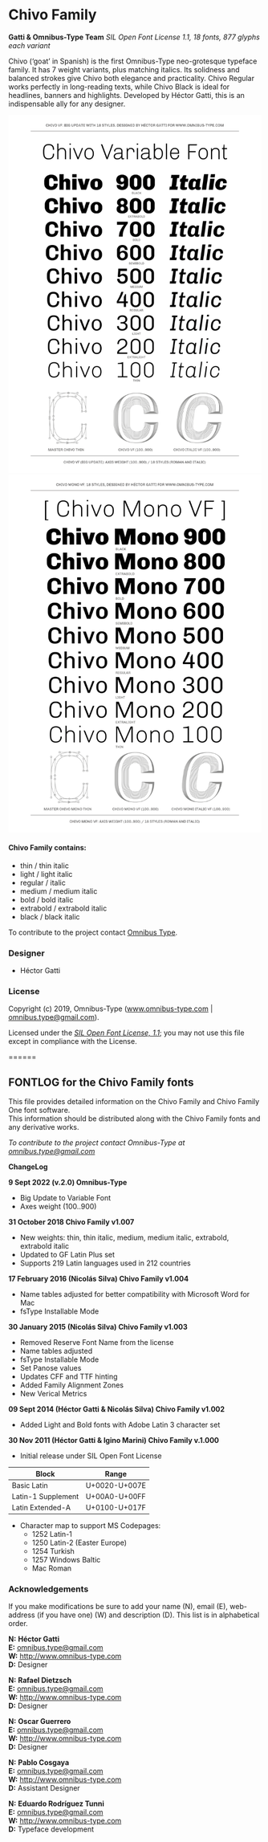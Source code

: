 # Chivo Family

**Gatti & Omnibus-Type Team**
*SIL Open Font License 1.1,*
*18 fonts, 877 glyphs each variant*

Chivo (‘goat’ in Spanish) is the first Omnibus-Type neo-grotesque typeface family. It has 7 weight variants, plus matching italics. Its solidness and balanced strokes give Chivo both elegance and practicality. Chivo Regular works perfectly in long-reading texts, while Chivo Black is ideal for headlines, banners and highlights. Developed by Héctor Gatti, this is an indispensable ally for any designer.

![Sample of Chivo Family.](Chivo-01.png "Chivo VF")
![Sample of Chivo Family.](Chivo-Mono-01.png "Chivo Mono VF")


#### Chivo Family contains:
* thin /  thin italic
* light / light italic
* regular / italic
* medium / medium italic
* bold / bold italic
* extrabold / extrabold italic
* black / black italic

To contribute to the project contact [Omnibus Type](http://omnibus-type.com/).

### Designer

* Héctor Gatti

### License

Copyright (c) 2019, Omnibus-Type (www.omnibus-type.com | omnibus.type@gmail.com).

Licensed under the [*SIL Open Font License, 1.1*](http://scripts.sil.org/OFL); you may not use this file except in compliance with the License.

======
## FONTLOG for the Chivo Family fonts

This file provides detailed information on the Chivo Family and Chivo Family One font software.  
This information should be distributed along with the Chivo Family fonts and any derivative works.

*To contribute to the project contact Omnibus-Type at omnibus.type@gmail.com*

**ChangeLog**

**9 Sept 2022 (v.2.0) Omnibus-Type** 
- Big Update to Variable Font
- Axes weight (100..900)

**31 October 2018 Chivo Family v1.007**
- New weights: thin, thin italic, medium, medium italic, extrabold, extrabold italic
- Updated to GF Latin Plus set
- Supports 219 Latin languages used in 212 countries

**17 February 2016 (Nicolás Silva) Chivo Family v1.004**  
- Name tables adjusted for better compatibility with Microsoft Word for Mac  
- fsType Installable Mode

**30 January 2015 (Nicolás Silva) Chivo Family v1.003**  
- Removed Reserve Font Name from the license  
- Name tables adjusted  
- fsType Installable Mode  
- Set Panose values  
- Updates CFF and TTF hinting  
- Added Family Alignment Zones  
- New Verical Metrics  

**09 Sept 2014 (Héctor Gatti & Nicolás Silva) Chivo Family v1.002** 
- Added Light and Bold fonts with Adobe Latin 3 character set

**30 Nov 2011 (Héctor Gatti & Igino Marini) Chivo Family v.1.000**
- Initial release under SIL Open Font License

Block              | Range
-------------------|--------------
Basic Latin        | U+0020-U+007E
Latin-1 Supplement | U+00A0-U+00FF
Latin Extended-A   | U+0100-U+017F

 
- Character map to support MS Codepages:  
  - 1252 Latin-1
  - 1250 Latin-2 (Easter Europe)
  - 1254 Turkish
  - 1257 Windows Baltic
  - Mac Roman

### Acknowledgements

If you make modifications be sure to add your name (N), email (E), web-address
(if you have one) (W) and description (D). This list is in alphabetical order.

**N:** **Héctor Gatti**  
**E:** omnibus.type@gmail.com  
**W:** http://www.omnibus-type.com  
**D:** Designer  

**N:** **Rafael Dietzsch**  
**E:** omnibus.type@gmail.com  
**W:** http://www.omnibus-type.com  
**D:** Designer 

**N:** **Oscar Guerrero**  
**E:** omnibus.type@gmail.com  
**W:** http://www.omnibus-type.com  
**D:** Designer

**N:** **Pablo Cosgaya**  
**E:** omnibus.type@gmail.com  
**W:** http://www.omnibus-type.com  
**D:** Assistant Designer

**N:** **Eduardo Rodríguez Tunni**  
**E:** omnibus.type@gmail.com  
**W:** http://www.omnibus-type.com  
**D:** Typeface development
